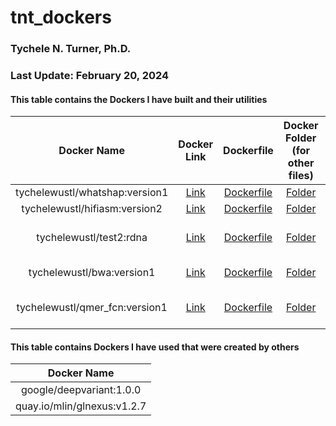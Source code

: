# tnt_dockers

### Tychele N. Turner, Ph.D.
### Last Update: February 20, 2024

#### This table contains the Dockers I have built and their utilities


| Docker Name | Docker Link | Dockerfile | Docker Folder (for other files) | Program Location |
| :---: | :---: | :---: | :---: | :---: |
| tychelewustl/whatshap:version1 | [Link](https://hub.docker.com/r/tychelewustl/whatshap) | [Dockerfile](whatshap/Dockerfile) | [Folder](whatshap/) | `/opt/conda/bin/whatshap` |
| tychelewustl/hifiasm:version2 | [Link](https://hub.docker.com/r/tychelewustl/hifiasm) | [Dockerfile](hifiasm/Dockerfile) | [Folder](hifiasm) | `/opt/conda/bin/hifiasm` |
| tychelewustl/test2:rdna | [Link](https://hub.docker.com/r/tychelewustl/test2/tags) | [Dockerfile](rdna/Dockerfile) | [Folder](rdna) | several requisites for running RNA scripts, digital karyotype scripts |
| tychelewustl/bwa:version1 | [Link](https://hub.docker.com/r/tychelewustl/bwa/) | [Dockerfile](bwa/Dockerfile) | [Folder](bwa) | several requisites for running manta and bwa |
| tychelewustl/qmer_fcn:version1 | [Link](https://hub.docker.com/r/tychelewustl/qmer_fcn) | [Dockerfile](qmer_fcn/Dockerfile) | [Folder](qmer_fcn) | several requisites for running QuicK-mer2 and fastCN |

#### This table contains Dockers I have used that were created by others

| Docker Name |
| :---: |
| google/deepvariant:1.0.0 |
| quay.io/mlin/glnexus:v1.2.7 |

